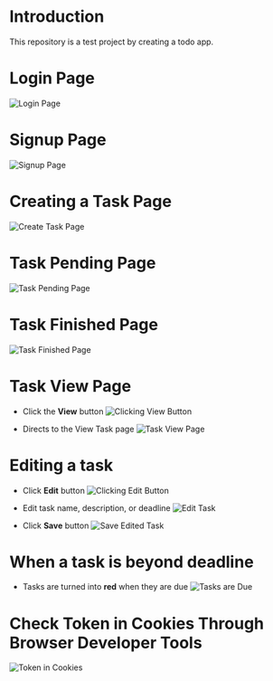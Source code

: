 # Introduction

This repository is a test project by creating a todo app.

# Login Page

![Login Page](Login.png)

# Signup Page

![Signup Page](SignUp.png)

# Creating a Task Page

![Create Task Page](CreateTask.png)

# Task Pending Page

![Task Pending Page](TaskPending.png)

# Task Finished Page

![Task Finished Page](TaskFinished.png)

# Task View Page

- Click the **View** button
  ![Clicking View Button](ViewPage1.png)
  <br>

- Directs to the View Task page
  ![Task View Page](ViewPage2.png)

# Editing a task

- Click **Edit** button
  ![Clicking Edit Button](EditTask1.png)
  <br>

- Edit task name, description, or deadline
  ![Edit Task](EditTask2.png)
  <br>

- Click **Save** button
  ![Save Edited Task](EditTask3.png)

# When a task is beyond deadline

- Tasks are turned into **red** when they are due
  ![Tasks are Due](TaskDeadline.png)

# Check Token in Cookies Through Browser Developer Tools

![Token in Cookies](PresentCookies.png)
